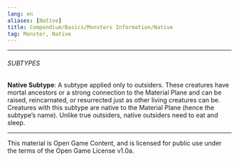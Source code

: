 ```yaml
---
lang: en
aliases: [Native]
title: Compendium/Basics/Monsters Information/Native
tag: Monster, Native
---
```



---

###### SUBTYPES


**Native Subtype**: A subtype applied only to outsiders. These creatures have mortal ancestors or a strong connection to the Material Plane and can be raised, reincarnated, or resurrected just as other living creatures can be. Creatures with this subtype are native to the Material Plane (hence the subtype’s name). Unlike true outsiders, native outsiders need to eat and sleep.

---

This material is Open Game Content, and is licensed for public use under
the terms of the Open Game License v1.0a.
